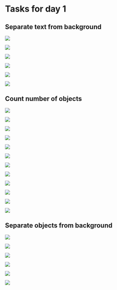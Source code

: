 # Tasks for day 1


## Separate text from background

![](tasks/text/text1.jpg)

![](tasks/text/text2.jpg)

![](tasks/text/text3.jpg)

![](tasks/text/text4.jpg)

![](tasks/text/text5.jpg)

![](tasks/text/text6.jpg)


## Count number of objects

![](tasks/count/count1.jpg)

![](tasks/count/count2.jpg)

![](tasks/count/count3.jpg)

![](tasks/count/count4.jpg)

![](tasks/count/count5.jpg)

![](tasks/count/count6.jpg)

![](tasks/count/count7.jpg)

![](tasks/count/count8.jpg)

![](tasks/count/count9.jpg)

![](tasks/count/count10.jpg)

![](tasks/count/count11.jpg)

![](tasks/count/count12.jpg)

## Separate objects from background

![](tasks/object/obj1.jpg)

![](tasks/object/obj2.jpg)

![](tasks/object/obj3.jpg)

![](tasks/object/obj4.jpg)

![](tasks/object/obj5.jpg)

![](tasks/object/obj6.jpg)







